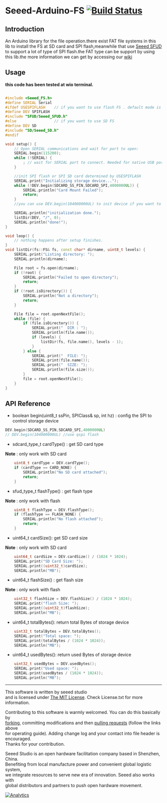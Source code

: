 # Seeed-Arduino-FS  [![Build Status](https://travis-ci.com/Seeed-Studio/Seeed_Arduino_FS.svg?branch=master)](https://travis-ci.com/Seeed-Studio/Seeed_Arduino_FS)

## Introduction

An Arduino library for the file operation.there exist FAT file systems in this lib to install the FS at SD card and SPI flash,meanwhile that use [Seeed SFUD](https://github.com/Seeed-Studio/Seeed_Arduino_SFUD) to support a lot of type of SPI flash.the FAT type can be support by using this lib.the more information we can get by accessing our [wiki](https://wiki.seeedstudio.com/Wio-Terminal-FS-ReadWrite/)

## Usage

**this code has been tested at wio terminal.**

```c++

#include <Seeed_FS.h>
#define SERIAL Serial
#ifdef USESPIFLASH    // if you want to use flash FS . default mode is spi mode
#define DEV SPIFLASH
#include "SFUD/Seeed_SFUD.h"
#else                 // if you want to use SD FS
#define DEV SD
#include "SD/Seeed_SD.h"
#endif

void setup() {
    // Open SERIAL communications and wait for port to open:
    SERIAL.begin(115200);
    while (!SERIAL) {
        ; // wait for SERIAL port to connect. Needed for native USB port only
    }

    //init SPI flash or SPI SD card determined by USESPIFLASH
    SERIAL.print("Initializing storage device...");
    while (!DEV.begin(SDCARD_SS_PIN,SDCARD_SPI,4000000UL)) {
        SERIAL.println("Card Mount Failed");
        return;
    }
    //you can use DEV.begin(104000000UL) to init device if you want to use QSPI flash.

    SERIAL.println("initialization done.");
    listDir(DEV, "/", 0);
    SERIAL.println("done!");
}

void loop() {
    // nothing happens after setup finishes.
}
void listDir(fs::FS& fs, const char* dirname, uint8_t levels) {
    SERIAL.print("Listing directory: ");
    SERIAL.println(dirname);

    File root = fs.open(dirname);
    if (!root) {
        SERIAL.println("Failed to open directory");
        return;
    }
    if (!root.isDirectory()) {
        SERIAL.println("Not a directory");
        return;
    }

    File file = root.openNextFile();
    while (file) {
        if (file.isDirectory()) {
            SERIAL.print("  DIR : ");
            SERIAL.println(file.name());
            if (levels) {
                listDir(fs, file.name(), levels - 1);
            }
        } else {
            SERIAL.print("  FILE: ");
            SERIAL.print(file.name());
            SERIAL.print("  SIZE: ");
            SERIAL.println(file.size());
        }
        file = root.openNextFile();
    }
}

```

## API Reference

- boolean begin(uint8_t ssPin, SPIClass& sp, int hz) : config the SPI to control storage device

```c++
DEV.begin(SDCARD_SS_PIN,SDCARD_SPI,4000000UL)
// DEV.begin(104000000UL) //use qspi flash
```

- sdcard_type_t  cardType() : get SD card type 

**Note** : only work with SD card

```c++
    uint8_t cardType = DEV.cardType();
    if (cardType == CARD_NONE) {
        SERIAL.println("No SD card attached");
        return;
    }
```

- sfud_type_t   flashType() : get flash type

**Note** : only work with flash

```c++
    uint8_t flashType = DEV.flashType();
    if (flashType == FLASH_NONE) {
        SERIAL.println("No flash attached");
        return;
    }
```

- uint64_t cardSize(): get SD card size

**Note** : only work with SD card

```c++
    uint64_t cardSize = DEV.cardSize() / (1024 * 1024);
    SERIAL.print("SD Card Size: ");
    SERIAL.print((uint32_t)cardSize);
    SERIAL.println("MB");
```

- uint64_t    flashSize() : get flash size

**Note** : only work with flash

```c++
    uint32_t flashSize = DEV.flashSize() / (1024 * 1024);
    SERIAL.print("flash Size: ");
    SERIAL.print((uint32_t)flashSize);
    SERIAL.println("MB");
```

- uint64_t totalBytes(): return total Bytes of storage device

```c++
    uint32_t totalBytes = DEV.totalBytes();
    SERIAL.print("Total space: ");
    SERIAL.print(totalBytes / (1024 * 1024));
    SERIAL.println("MB");
```

- uint64_t usedBytes(): return used Bytes of storage device

```c++
    uint32_t usedBytes = DEV.usedBytes();
    SERIAL.print("Used space: ");
    SERIAL.print(usedBytes / (1024 * 1024));
    SERIAL.println("MB");
```

----

This software is written by seeed studio<br>
and is licensed under [The MIT License](http://opensource.org/licenses/mit-license.php). Check License.txt for more information.<br>

Contributing to this software is warmly welcomed. You can do this basically by<br>
[forking](https://help.github.com/articles/fork-a-repo), committing modifications and then [pulling requests](https://help.github.com/articles/using-pull-requests) (follow the links above<br>
for operating guide). Adding change log and your contact into file header is encouraged.<br>
Thanks for your contribution.

Seeed Studio is an open hardware facilitation company based in Shenzhen, China. <br>
Benefiting from local manufacture power and convenient global logistic system, <br>
we integrate resources to serve new era of innovation. Seeed also works with <br>
global distributors and partners to push open hardware movement.<br>


[![Analytics](https://ga-beacon.appspot.com/UA-46589105-3/Grove_LED_Bar)](https://github.com/igrigorik/ga-beacon)

